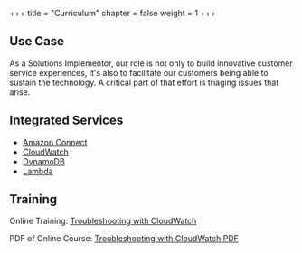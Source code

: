 +++
title = "Curriculum"
chapter = false
weight = 1
+++

## Use Case
As a Solutions Implementor, our role is not only to build innovative customer service experiences, it's also to facilitate our customers being able to sustain the technology. A critical part of that effort is triaging issues that arise.


## Integrated Services
+ [Amazon Connect](https://aws.amazon.com/connect/)
+ [CloudWatch](https://aws.amazon.com/cloudwatch/)
+ [DynamoDB](https://aws.amazon.com/dynamodb/)
+ [Lambda](https://aws.amazon.com/lambda/)



## Training

Online Training:  [Troubleshooting with CloudWatch](https://psa-workshop-trbl.s3-us-west-2.amazonaws.com/index.html)

PDF of Online Course:  [Troubleshooting with CloudWatch PDF](https://psa-workshop-cccp.s3-us-west-2.amazonaws.com/building-a-custom-call-control-panel-VP5kZ6Pl.pdf)

